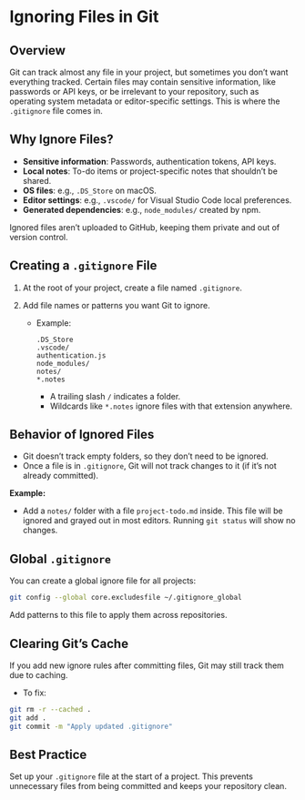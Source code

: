 # Ignoring Files in Git

## Overview

Git can track almost any file in your project, but sometimes you don’t want everything tracked. Certain files may contain sensitive information, like passwords or API keys, or be irrelevant to your repository, such as operating system metadata or editor-specific settings. This is where the `.gitignore` file comes in.

## Why Ignore Files?

* **Sensitive information**: Passwords, authentication tokens, API keys.
* **Local notes**: To-do items or project-specific notes that shouldn’t be shared.
* **OS files**: e.g., `.DS_Store` on macOS.
* **Editor settings**: e.g., `.vscode/` for Visual Studio Code local preferences.
* **Generated dependencies**: e.g., `node_modules/` created by npm.

Ignored files aren’t uploaded to GitHub, keeping them private and out of version control.

## Creating a `.gitignore` File

1. At the root of your project, create a file named `.gitignore`.
2. Add file names or patterns you want Git to ignore.

   * Example:

     ```
     .DS_Store
     .vscode/
     authentication.js
     node_modules/
     notes/
     *.notes
     ```

     * A trailing slash `/` indicates a folder.
     * Wildcards like `*.notes` ignore files with that extension anywhere.

## Behavior of Ignored Files

* Git doesn’t track empty folders, so they don’t need to be ignored.
* Once a file is in `.gitignore`, Git will not track changes to it (if it’s not already committed).

**Example:**

* Add a `notes/` folder with a file `project-todo.md` inside. This file will be ignored and grayed out in most editors. Running `git status` will show no changes.

## Global `.gitignore`

You can create a global ignore file for all projects:

```bash
git config --global core.excludesfile ~/.gitignore_global
```

Add patterns to this file to apply them across repositories.

## Clearing Git’s Cache

If you add new ignore rules after committing files, Git may still track them due to caching.

* To fix:

```bash
git rm -r --cached .
git add .
git commit -m "Apply updated .gitignore"
```

## Best Practice

Set up your `.gitignore` file at the start of a project. This prevents unnecessary files from being committed and keeps your repository clean.
